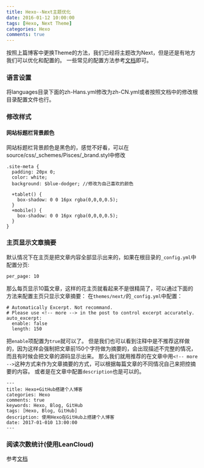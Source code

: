 ```yaml
---
title: Hexo--Next主题优化
date: 2016-01-12 10:00:00
tags: [Hexo, Next Theme]
categories: Hexo
comments: true
---
```

按照上篇博客中更换Theme的方法，我们已经将主题改为Next，但是还是有地方我们可以优化和配置的。
一些常见的配置方法参考[文档](http://theme-next.iissnan.com/getting-started.html)即可。
<!-- more -->
### 语言设置
将languages目录下面的zh-Hans.yml修改为zh-CN.yml或者按照文档中的修改根目录配置文件也行。
### 修改样式
#### 网站标题栏背景颜色
网站标题栏背景颜色是黑色的，感觉不好看，可以在source/css/_schemes/Pisces/_brand.styl中修改
```
.site-meta {
  padding: 20px 0;
  color: white;
  background: $blue-dodger; //修改为自己喜欢的颜色

  +tablet() {
    box-shadow: 0 0 16px rgba(0,0,0,0.5);
  }
  +mobile() {
    box-shadow: 0 0 16px rgba(0,0,0,0.5);
  }
}
```
### 主页显示文章摘要
默认情况下在主页是把文章内容全部显示出来的，如果在根目录的`_config.yml`中配置分页:
```
per_page: 10
```
那么每页显示10篇文章，这样的花主页就看起来不是很精简了，可以通过下面的方法来配置主页只显示文章摘要：
在`themes/next/`的`_config.yml`中配置：
```
# Automatically Excerpt. Not recommand.
# Please use <!-- more --> in the post to control excerpt accurately.
auto_excerpt:
  enable: false 
  length: 150

```
把`enable`项配置为`true`就可以了。
但是我们也可以看到注释中是不推荐这样做的，因为这样会强制把文章前150个字符做为摘要的，会出现描述不完整的情况，而且有时候会把文章的源码显示出来。
那么我们就用推荐的在文章中用`<!-- more -->`这种方式来作为文章摘要的方式，可以根据每篇文章的不同情况自己来把控摘要的内容。
或者是在文章中配置`description`也是可以的。
```
---
title: Hexo+GitHub搭建个人博客
categories: Hexo
comments: true
keywords: Hexo, Blog, GitHub
tags: [Hexo, Blog, GitHub]
description: 使用Hexo在GitHub上搭建个人博客
date: 2017-01-010 13:00:00
---
```
### 阅读次数统计(使用LeanCloud)
参考[文档](http://theme-next.iissnan.com/third-party-services.html)
